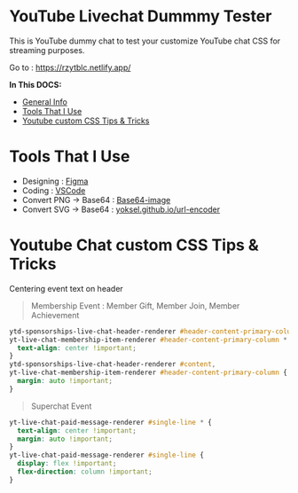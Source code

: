 # YouTube Livechat Dummmy Tester

This is YouTube dummy chat to test your customize YouTube chat CSS for streaming purposes.

Go to : https://rzytblc.netlify.app/

**In This DOCS:**
  - [General Info](#youtube-livechat-dummmy-tester)
  - [Tools That I Use](#tools-that-i-use)
  - [Youtube custom CSS Tips & Tricks](#youtube-chat-custom-css-tips--tricks)

# Tools That I Use

  - Designing : [Figma](https://www.figma.com)
  - Coding : [VSCode](https://code.visualstudio.com/)
  - Convert PNG -> Base64 : [Base64-image](https://www.base64-image.de/)
  - Convert SVG -> Base64 : [yoksel.github.io/url-encoder](https://yoksel.github.io/url-encoder/)

# Youtube Chat custom CSS Tips & Tricks

Centering event text on header
  > Membership Event : Member Gift, Member Join, Member Achievement
``` css
ytd-sponsorships-live-chat-header-renderer #header-content-primary-column *,
yt-live-chat-membership-item-renderer #header-content-primary-column * {
  text-align: center !important;
}
ytd-sponsorships-live-chat-header-renderer #content,
yt-live-chat-membership-item-renderer #header-content-primary-column {
  margin: auto !important;
}
```
  > Superchat Event
``` css
yt-live-chat-paid-message-renderer #single-line * {
  text-align: center !important;
  margin: auto !important;
}
yt-live-chat-paid-message-renderer #single-line {
  display: flex !important;
  flex-direction: column !important;
}
```
